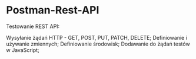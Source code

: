 # Postman-Rest-API

Testowanie REST API:
 
Wysyłanie żądań HTTP - GET, POST, PUT, PATCH, DELETE;
Definiowanie i używanie zmiennych;
Definiowanie środowisk;
Dodawanie do żądań testów w JavaScript;
